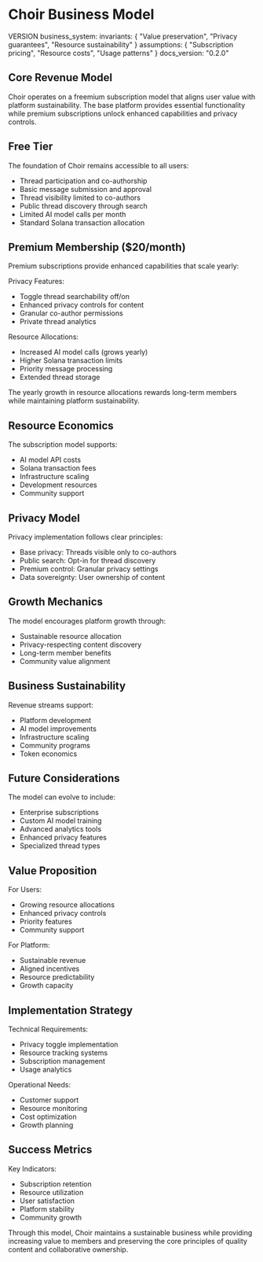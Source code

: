 # Choir Business Model

VERSION business_system:
invariants: {
"Value preservation",
"Privacy guarantees",
"Resource sustainability"
}
assumptions: {
"Subscription pricing",
"Resource costs",
"Usage patterns"
}
docs_version: "0.2.0"

## Core Revenue Model

Choir operates on a freemium subscription model that aligns user value with platform sustainability. The base platform provides essential functionality while premium subscriptions unlock enhanced capabilities and privacy controls.

## Free Tier

The foundation of Choir remains accessible to all users:

- Thread participation and co-authorship
- Basic message submission and approval
- Thread visibility limited to co-authors
- Public thread discovery through search
- Limited AI model calls per month
- Standard Solana transaction allocation

## Premium Membership ($20/month)

Premium subscriptions provide enhanced capabilities that scale yearly:

Privacy Features:

- Toggle thread searchability off/on
- Enhanced privacy controls for content
- Granular co-author permissions
- Private thread analytics

Resource Allocations:

- Increased AI model calls (grows yearly)
- Higher Solana transaction limits
- Priority message processing
- Extended thread storage

The yearly growth in resource allocations rewards long-term members while maintaining platform sustainability.

## Resource Economics

The subscription model supports:

- AI model API costs
- Solana transaction fees
- Infrastructure scaling
- Development resources
- Community support

## Privacy Model

Privacy implementation follows clear principles:

- Base privacy: Threads visible only to co-authors
- Public search: Opt-in for thread discovery
- Premium control: Granular privacy settings
- Data sovereignty: User ownership of content

## Growth Mechanics

The model encourages platform growth through:

- Sustainable resource allocation
- Privacy-respecting content discovery
- Long-term member benefits
- Community value alignment

## Business Sustainability

Revenue streams support:

- Platform development
- AI model improvements
- Infrastructure scaling
- Community programs
- Token economics

## Future Considerations

The model can evolve to include:

- Enterprise subscriptions
- Custom AI model training
- Advanced analytics tools
- Enhanced privacy features
- Specialized thread types

## Value Proposition

For Users:

- Growing resource allocations
- Enhanced privacy controls
- Priority features
- Community support

For Platform:

- Sustainable revenue
- Aligned incentives
- Resource predictability
- Growth capacity

## Implementation Strategy

Technical Requirements:

- Privacy toggle implementation
- Resource tracking systems
- Subscription management
- Usage analytics

Operational Needs:

- Customer support
- Resource monitoring
- Cost optimization
- Growth planning

## Success Metrics

Key Indicators:

- Subscription retention
- Resource utilization
- User satisfaction
- Platform stability
- Community growth

Through this model, Choir maintains a sustainable business while providing increasing value to members and preserving the core principles of quality content and collaborative ownership.
